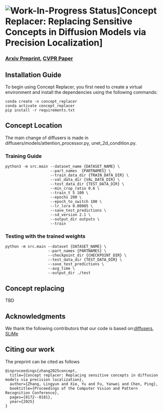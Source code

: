 # ![Work-In-Progress Status](https://img.shields.io/badge/status-WIP-yellow)]Concept Replacer: Replacing Sensitive Concepts in Diffusion Models via Precision Localization]
###  [Arxiv Preprint](https://arxiv.org/abs/2412.01244),  [CVPR Paper](https://openaccess.thecvf.com/content/CVPR2025/papers/Zhang_Concept_Replacer_Replacing_Sensitive_Concepts_in_Diffusion_Models_via_Precision_CVPR_2025_paper.pdf)

## Installation Guide
To begin using Concept Replacer, you first need to create a virtual environment and install the dependencies using the following commands:
```
conda create -n concept_replacer
conda activate concept_replacer
pip install -r requirements.txt
```
## Concept Location
The main change of diffusers is made in diffusers/models/attention_processor.py, unet_2d_condition.py.
### Training Guide
```
python3 -m src.main --dataset_name {DATASET_NAME} \
                    --part_names  {PARTNAMES} \
                    --train_data_dir {TRAIN_DATA_DIR} \
                    --val_data_dir {VAL_DATA_DIR} \
                    --test_data_dir {TEST_DATA_DIR} \
                    --min_crop_ratio 0.6 \
                    --train_t 5 100 \
                    --epochs 200 \
                    --epoch_to_switch 100 \
                    --lr_lora 0.00005 \
                    --save_test_predictions \
                    --sd_version 2.1 \
                    --output_dir outputs \
                    --train
```

### Testing with the trained weights
```
python -m src.main --dataset {DATASET_NAME} \
                   --part_names {PARTNAMES} \
                   --checkpoint_dir {CHECKPOINT_DIR} \
                   --test_data_dir {TEST_DATA_DIR} \
                   --save_test_predictions \
                   --avg_time \
                   --output_dir ./test
```

## Concept replacing
TBD

## Acknowledgments
We thank the following contributors that our code is based on:[diffusers](https://github.com/huggingface/diffusers), [SLiMe](https://github.com/aliasgharkhani/SLiMe)

## Citing our work
The preprint can be cited as follows
```
@inproceedings{zhang2025concept,
  title={Concept replacer: Replacing sensitive concepts in diffusion models via precision localization},
  author={Zhang, Lingyun and Xie, Yu and Fu, Yanwei and Chen, Ping},
  booktitle={Proceedings of the Computer Vision and Pattern Recognition Conference},
  pages={8172--8181},
  year={2025}
}
```

